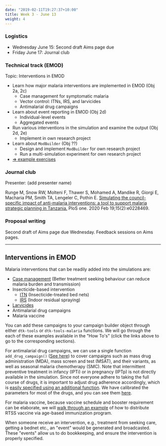 ```yaml
---
date: "2019-02-11T19:27:37+10:00"
title: Week 3 - June 13
weight: 4
---
```


### Logistics

- Wednesday June 15: Second draft Aims page due
- Friday June 17: Journal club

### Technical track (EMOD)

Topic: Interventions in EMOD

- Learn how major malaria interventions are implemented in EMOD (Obj 2a, 2c)
    + Case management for symptomatic malaria
    + Vector control: ITNs, IRS, and larvicides
    + Antimalarial drug campaigns
- Learn about event reporting in EMOD (Obj 2d)
    + Individual-level events
    + Aggregated events
- Run various interventions in the simulation and examine the output (Obj 2d, 2e)
    + Implement in own research project
- Learn about `ModBuilder` (Obj ??)
    + Design and implement `ModBuilder` for own research project
    + Run a multi-simulation experiment for own research project
- [=> example exercises](https://github.com/numalariamodeling/faculty-enrich-2022-examples#week-3-interventions-in-emod-)

### Journal club

Presenter: (add presenter name)

Runge M, Snow RW, Molteni F, Thawer S, Mohamed A, Mandike R, Giorgi E, Macharia PM, Smith TA, Lengeler C, Pothin E. 
[Simulating the council-specific impact of anti-malaria interventions: a tool to support malaria strategic planning in 
Tanzania.](https://journals.plos.org/plosone/article?id=10.1371/journal.pone.0228469) PloS one. 2020 Feb 19;15(2):e0228469.

### Proposal writing

Second draft of Aims page due Wednesday. Feedback sessions on Aims pages.

---

## Interventions in EMOD

Malaria interventions that can be readily added into the simulations are:
- [Case management](/modules/emod-how-to/emod-how-to/#add-case-management) (Better treatment seeking behaviour can reduce malaria burden and transmission)
- Insecticide-based intervention
    + [ITN](/modules/emod-how-to/emod-how-to/#add-itn) (Insecticide-treated bed nets)
    + [IRS](/modules/emod-how-to/emod-how-to/#add-irs) (Indoor residual spraying)
- [Larvicides](/modules/emod-how-to/emod-how-to/#add-larvicides)
- Antimalarial drug campaigns
- Malaria vaccine

You can add these campaigns to your campaign builder object through either `dtk-tools` or `dtk-tools-malaria` functions. We will go through the each of these examples available in the "How To's" (click the links above to go to the corresponding sections).

For antimalarial drug campaigns, we can use a single function `add_drug_campaign()` ([See here](/modules/emod-how-to/emod-how-to/#add-drug-campaigns)) to cover campaigns such as mass drug administration (MDA), mass screen and test (MSAT), and their variants, as well as seasonal malaria chemotherapy (SMC). Note that intermittent preventive treatment in infancy (IPTi) or in pregnancy (IPTp) is not directly available in the simulation. Since not everyone adhere to taking the full course of drugs, it is important to adjust drug adherence accordingly, which is [easily specified using an additional function](/modules/emod-how-to/emod-how-to/#change-drug-adherence). We have calibrated the parameters for most of the drugs, and you can see them [here](https://github.com/InstituteforDiseaseModeling/dtk-tools-malaria/blob/master/malaria/interventions/malaria_drugs.py).

For malaria vaccine, because vaccine schedule and booster requirement can be elaborate, we will [walk through an example](/modules/emod-how-to/emod-how-to/#add-vaccine) of how to distribute RTSS vaccine via age-based immunization program.

When someone receive an intervention, e.g., treatment from seeking care, getting a bednet etc., an "event" would be generated and broadcasted. These "events" allow us to do bookkeeping, and ensure the intervention is properly specified.